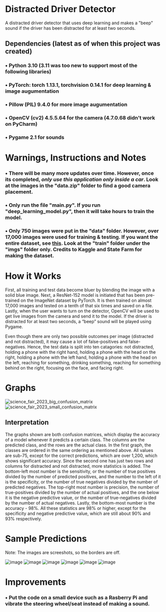# Distracted Driver Detector
A distracted driver detector that uses deep learning and makes a "beep" sound if the driver has been distracted for at least two seconds. 

## Dependencies (latest as of when this project was created)
### • Python 3.10 (3.11 was too new to support most of the following libraries)
### • PyTorch: torch 1.13.1, torchvision 0.14.1 for deep learning & image augumentation
### • Pillow (PIL) 9.4.0 for more image augumentation
### • OpenCV (cv2) 4.5.5.64 for the camera (4.7.0.68 didn't work on PyCharm)
### • Pygame 2.1 for sounds

# Warnings, Instructions and Notes
### • There will be many more updates over time. However, once its completed, *only use this application only inside a car*. Look at the images in the "data.zip" folder to find a good camera placement.
### • Only run the file "main.py". If you run "deep_learning_model.py", then it will take hours to train the model.
### • Only 750 images were put in the "data" folder. However, over 17,000 images were used for training & testing. If you want the entire dataset, see [this](https://www.kaggle.com/datasets/rightway11/state-farm-distracted-driver-detection). Look at the "train" folder under the "imgs" folder only. Credits to Kaggle and State Farm for making the dataset.

# How it Works
First, all training and test data become bluer by blending the image with a solid blue image. Next, a ResNet-152 model is initiated that has been pre-trained on the ImageNet dataset by PyTorch. It is then trained on almost 17,000 images and tested on a tenth of that six times and saved on a file. Lastly, when the user wants to turn on the detector, OpenCV will be used to get live images from the camera and send it to the model. If the driver is distracted for at least two seconds, a “beep” sound will be played using Pygame.

Even though there are only two possible outcomes per image (distracted and not distracted), it may cause a lot of false-positives and false-negatives. Hence, the test data is split into ten catagories: not distracted, holding a phone with the right hand, holding a phone with the head on the right, holding a phone with the left hand, holding a phone with the head on the left, reaching for something, drinking something, reaching for something behind on the right, focusing on the face, and facing right.

# Graphs
![science_fair_2023_big_confusion_matrix](https://user-images.githubusercontent.com/77818951/218295213-1af42226-f30f-4294-88a3-c6cbe9dfe8cc.png)
![science_fair_2023_small_confusion_matrix](https://user-images.githubusercontent.com/77818951/218295216-9f2e60ce-1e28-455d-a9c0-8ad0a17ee661.png)

## Interpretation
The graphs shown are both confusion matrices, which display the accuracy of a model whenever it predicts a certain class. The columns are the predicted class, and the rows are the actual class. In the first graph, the classes are ordered in the same ordering as mentioned above. All values are sub-75, except for the correct predictions, which are over 1,200, which shows significant accuracy. Since the second one has just two rows and columns for distracted and not distracted, more statistics is added. The bottom-left most number is the sensitivity, or the number of true positives divided by the number of predicted positives, and the number to the left of it is the specificity, or the number of true negatives divided by the number of predicted negatives. The top-right most number is precision, the number of true-positives divided by the number of actual positives, and the one below it is the negative predictive value, or the number of true-negatives divided by the number of actual negatives. Lastly, the bottom-most number is the accuracy - 98%. All these statistics are 98% or higher, except for the specificity and negative predictive value, which are still about 90% and 93% respectively.

# Sample Predictions
Note: The images are screeshots, so the borders are off.

![image](https://user-images.githubusercontent.com/77818951/219971544-42e65807-b08a-4e4d-9a14-ff7debe00e70.png)
![image](https://user-images.githubusercontent.com/77818951/219971789-4057c7f1-0c78-42df-871c-f285314d0e56.png)
![image](https://user-images.githubusercontent.com/77818951/219971579-f6f7205a-3e40-4332-b3cf-4d26b406f95f.png)
![image](https://user-images.githubusercontent.com/77818951/219971639-4814a824-a591-4fb6-9f7d-189b0d6da018.png)
![image](https://user-images.githubusercontent.com/77818951/219971668-3031e34f-24f4-4581-ba49-198f9238fcd3.png)
![image](https://user-images.githubusercontent.com/77818951/219971762-f6c94e9c-13e1-4901-987d-59899693731a.png)

# Improvements
### • Put the code on a small device such as a Rasberry Pi and vibrate the steering wheel/seat instead of making a sound.
